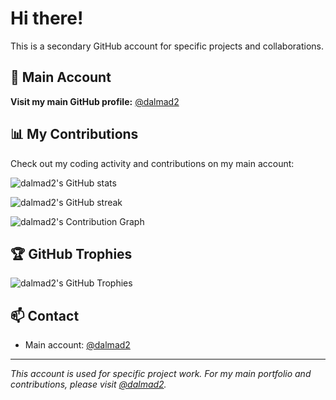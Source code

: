 # Hi there!

This is a secondary GitHub account for specific projects and collaborations.

## 🔗 Main Account
**Visit my main GitHub profile:** [@dalmad2](https://github.com/dalmad2)

## 📊 My Contributions
Check out my coding activity and contributions on my main account:

![dalmad2's GitHub stats](https://github-readme-stats.vercel.app/api?username=dalmad2&show_icons=true&theme=radical)

![dalmad2's GitHub streak](https://github-readme-streak-stats.herokuapp.com/?user=dalmad2&theme=radical)

![dalmad2's Contribution Graph](https://github-readme-activity-graph.vercel.app/graph?username=dalmad2&theme=github-compact)

## 🏆 GitHub Trophies
![dalmad2's GitHub Trophies](https://github-profile-trophy.vercel.app/?username=dalmad2&theme=radical&no-frame=false&no-bg=true&margin-w=4)

## 📫 Contact
- Main account: [@dalmad2](https://github.com/dalmad2)

---

*This account is used for specific project work. For my main portfolio and contributions, please visit [@dalmad2](https://github.com/dalmad2).*